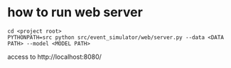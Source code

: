 how to run web server
=====================

```
cd <project root>
PYTHONPATH=src python src/event_simulator/web/server.py --data <DATA PATH> --model <MODEL PATH>
```

access to http://localhost:8080/
